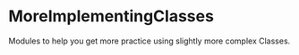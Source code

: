 # MoreImplementingClasses
Modules to help you get more practice using slightly more complex Classes.
